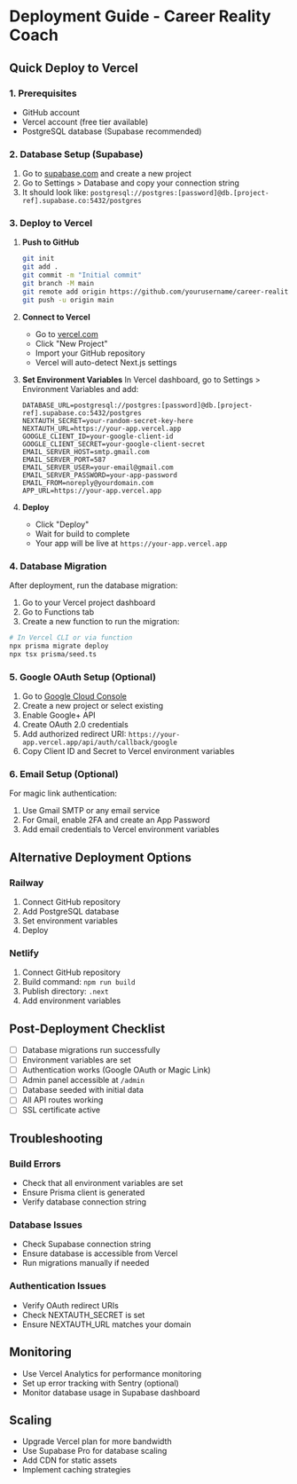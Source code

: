 # Deployment Guide - Career Reality Coach

## Quick Deploy to Vercel

### 1. Prerequisites
- GitHub account
- Vercel account (free tier available)
- PostgreSQL database (Supabase recommended)

### 2. Database Setup (Supabase)

1. Go to [supabase.com](https://supabase.com) and create a new project
2. Go to Settings > Database and copy your connection string
3. It should look like: `postgresql://postgres:[password]@db.[project-ref].supabase.co:5432/postgres`

### 3. Deploy to Vercel

1. **Push to GitHub**
   ```bash
   git init
   git add .
   git commit -m "Initial commit"
   git branch -M main
   git remote add origin https://github.com/yourusername/career-reality-coach.git
   git push -u origin main
   ```

2. **Connect to Vercel**
   - Go to [vercel.com](https://vercel.com)
   - Click "New Project"
   - Import your GitHub repository
   - Vercel will auto-detect Next.js settings

3. **Set Environment Variables**
   In Vercel dashboard, go to Settings > Environment Variables and add:

   ```
   DATABASE_URL=postgresql://postgres:[password]@db.[project-ref].supabase.co:5432/postgres
   NEXTAUTH_SECRET=your-random-secret-key-here
   NEXTAUTH_URL=https://your-app.vercel.app
   GOOGLE_CLIENT_ID=your-google-client-id
   GOOGLE_CLIENT_SECRET=your-google-client-secret
   EMAIL_SERVER_HOST=smtp.gmail.com
   EMAIL_SERVER_PORT=587
   EMAIL_SERVER_USER=your-email@gmail.com
   EMAIL_SERVER_PASSWORD=your-app-password
   EMAIL_FROM=noreply@yourdomain.com
   APP_URL=https://your-app.vercel.app
   ```

4. **Deploy**
   - Click "Deploy"
   - Wait for build to complete
   - Your app will be live at `https://your-app.vercel.app`

### 4. Database Migration

After deployment, run the database migration:

1. Go to your Vercel project dashboard
2. Go to Functions tab
3. Create a new function to run the migration:

```bash
# In Vercel CLI or via function
npx prisma migrate deploy
npx tsx prisma/seed.ts
```

### 5. Google OAuth Setup (Optional)

1. Go to [Google Cloud Console](https://console.cloud.google.com)
2. Create a new project or select existing
3. Enable Google+ API
4. Create OAuth 2.0 credentials
5. Add authorized redirect URI: `https://your-app.vercel.app/api/auth/callback/google`
6. Copy Client ID and Secret to Vercel environment variables

### 6. Email Setup (Optional)

For magic link authentication:

1. Use Gmail SMTP or any email service
2. For Gmail, enable 2FA and create an App Password
3. Add email credentials to Vercel environment variables

## Alternative Deployment Options

### Railway
1. Connect GitHub repository
2. Add PostgreSQL database
3. Set environment variables
4. Deploy

### Netlify
1. Connect GitHub repository
2. Build command: `npm run build`
3. Publish directory: `.next`
4. Add environment variables

## Post-Deployment Checklist

- [ ] Database migrations run successfully
- [ ] Environment variables are set
- [ ] Authentication works (Google OAuth or Magic Link)
- [ ] Admin panel accessible at `/admin`
- [ ] Database seeded with initial data
- [ ] All API routes working
- [ ] SSL certificate active

## Troubleshooting

### Build Errors
- Check that all environment variables are set
- Ensure Prisma client is generated
- Verify database connection string

### Database Issues
- Check Supabase connection string
- Ensure database is accessible from Vercel
- Run migrations manually if needed

### Authentication Issues
- Verify OAuth redirect URIs
- Check NEXTAUTH_SECRET is set
- Ensure NEXTAUTH_URL matches your domain

## Monitoring

- Use Vercel Analytics for performance monitoring
- Set up error tracking with Sentry (optional)
- Monitor database usage in Supabase dashboard

## Scaling

- Upgrade Vercel plan for more bandwidth
- Use Supabase Pro for database scaling
- Add CDN for static assets
- Implement caching strategies
